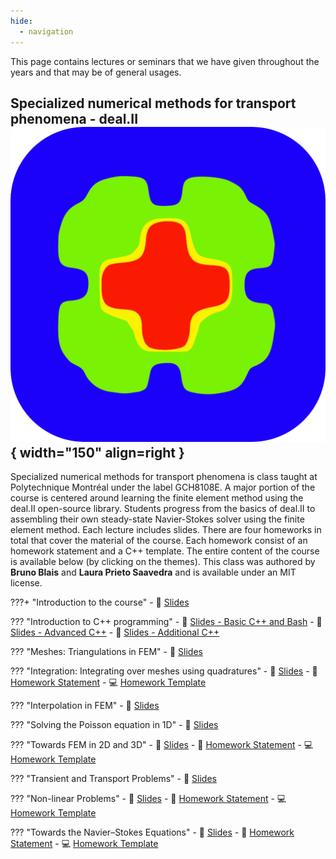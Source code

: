 ```yaml
---
hide:
  - navigation
---
```


This page contains lectures or seminars that we have given throughout the years and that may be of general usages. 

## Specialized numerical methods for transport phenomena - deal.II ![deal.II logo](assets/dealii.png){ width="150" align=right }

Specialized numerical methods for transport phenomena is class taught at Polytechnique Montréal under the label GCH8108E. A major portion of the course is centered around learning the finite element method using the deal.II open-source library. Students progress from the basics of deal.II to assembling their own steady-state Navier-Stokes solver using the finite element method. Each lecture includes slides. There are four homeworks in total that cover the material of the course. Each homework consist of an homework statement and a C++ template. The entire content of the course is available below (by clicking on the themes). This class was authored by **Bruno Blais** and **Laura Prieto Saavedra** and is available under an MIT license.


???+ "Introduction to the course"
    - 📑 [Slides](lectures/GCH8108E/slides/intro.pdf)

??? "Introduction to C++ programming"
    - 📑 [Slides - Basic C++ and Bash](lectures/GCH8108E/slides/cpp_bash.pdf)
    - 📑 [Slides - Advanced C++](lectures/GCH8108E/slides/advanced_cpp.pdf)
    - 📑 [Slides - Additional C++](lectures/GCH8108E/slides/additional_cpp.pdf)

??? "Meshes: Triangulations in FEM"
    - 📑 [Slides](lectures/GCH8108E/slides/triangulation.pdf)

??? "Integration: Integrating over meshes using quadratures"
    - 📑 [Slides](lectures/GCH8108E/slides/integration.pdf)
    - 🧮 [Homework Statement](lectures/GCH8108E/homeworks/hw2.pdf)
    - 💻 [Homework Template](lectures/GCH8108E/homeworks_templates/template_hw2.zip)

??? "Interpolation in FEM"
    - 📑 [Slides](lectures/GCH8108E/slides/interpolation.pdf)

??? "Solving the Poisson equation in 1D"
    - 📑 [Slides](lectures/GCH8108E/slides/fem_poisson_1d.pdf)

??? "Towards FEM in 2D and 3D"
    - 📑 [Slides](lectures/GCH8108E/slides/fem_poisson_higher_dimensions.pdf)
    - 🧮 [Homework Statement](lectures/GCH8108E/homeworks/hw3.pdf)
    - 💻 [Homework Template](lectures/GCH8108E/homeworks_templates/template_hw3.zip)

??? "Transient and Transport Problems"
    - 📑 [Slides](lectures/GCH8108E/slides/fem_transient_transport.pdf)

??? "Non-linear Problems"
    - 📑 [Slides](lectures/GCH8108E/slides/fem_non_linear.pdf)
    - 🧮 [Homework Statement](lectures/GCH8108E/homeworks/hw4.pdf)
    - 💻 [Homework Template](lectures/GCH8108E/homeworks_templates/template_hw4.zip)

??? "Towards the Navier–Stokes Equations"
    - 📑 [Slides](lectures/GCH8108E/slides/fem_navier_stokes.pdf)
    - 🧮 [Homework Statement](lectures/GCH8108E/homeworks/hw5.pdf)
    - 💻 [Homework Template](lectures/GCH8108E/homeworks_templates/template_hw5.zip)


